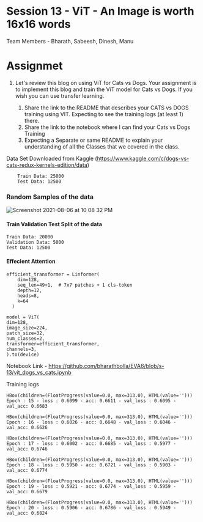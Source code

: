 # Session 13 - ViT - An Image is worth 16x16 words

Team Members - Bharath, Sabeesh, Dinesh, Manu


# Assignmet 

1. Let's review this blog on using ViT for Cats vs Dogs. Your assignment is to implement this blog and train the ViT model for Cats vs Dogs. If you wish you can use transfer learning.

    1. Share the link to the README that describes your CATS vs DOGS training using VIT. Expecting to see the training logs (at least 1) there.  
    2. Share the link to the notebook where I can find your Cats vs Dogs Training
    3. Expecting a Separate or same README to explain your understanding of all the Classes that we covered in the class. 

 
 

Data Set Downloaded from Kaggle (https://www.kaggle.com/c/dogs-vs-cats-redux-kernels-edition/data)


        Train Data: 25000
        Test Data: 12500
   
  ### Random Samples of the data
  
  ![Screenshot 2021-08-06 at 10 08 32 PM](https://user-images.githubusercontent.com/73247157/128543427-47df246b-9a78-4759-9e42-aed4aed714b3.png)
  
 #### Train Validation Test Split of the data 
  
    Train Data: 20000
    Validation Data: 5000
    Test Data: 12500

 #### Effecient Attention
 
    efficient_transformer = Linformer(
        dim=128,
        seq_len=49+1,  # 7x7 patches + 1 cls-token
        depth=12,
        heads=8,
        k=64
      )
      
    model = ViT(
    dim=128,
    image_size=224,
    patch_size=32,
    num_classes=2,
    transformer=efficient_transformer,
    channels=3,
    ).to(device)
    
 Notebook Link - https://github.com/bharathbolla/EVA6/blob/s-13/vit_dogs_vs_cats.ipynb
 
 
Training logs 

    HBox(children=(FloatProgress(value=0.0, max=313.0), HTML(value='')))
    Epoch : 15 - loss : 0.6099 - acc: 0.6611 - val_loss : 0.6095 - val_acc: 0.6683

    HBox(children=(FloatProgress(value=0.0, max=313.0), HTML(value='')))
    Epoch : 16 - loss : 0.6026 - acc: 0.6648 - val_loss : 0.6046 - val_acc: 0.6626

    HBox(children=(FloatProgress(value=0.0, max=313.0), HTML(value='')))
    Epoch : 17 - loss : 0.6002 - acc: 0.6685 - val_loss : 0.5977 - val_acc: 0.6746

    HBox(children=(FloatProgress(value=0.0, max=313.0), HTML(value='')))
    Epoch : 18 - loss : 0.5950 - acc: 0.6721 - val_loss : 0.5903 - val_acc: 0.6774

    HBox(children=(FloatProgress(value=0.0, max=313.0), HTML(value='')))
    Epoch : 19 - loss : 0.5921 - acc: 0.6774 - val_loss : 0.5959 - val_acc: 0.6679

    HBox(children=(FloatProgress(value=0.0, max=313.0), HTML(value='')))
    Epoch : 20 - loss : 0.5906 - acc: 0.6786 - val_loss : 0.5949 - val_acc: 0.6824
 
